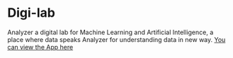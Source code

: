 # Digi-lab
Analyzer a digital lab for Machine Learning and Artificial Intelligence, a place where data speaks
Analyzer for understanding data in new way.
[You can view the App here](https://share.streamlit.io/yadav-shubham/dlab/main/app.py)
